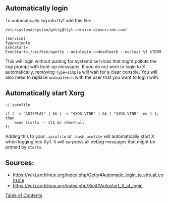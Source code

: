 ## Automatically login

To automatically log into tty1 add this file:
```
/etc/systemd/system/getty@tty1.service.d/override.conf

[Service]
Type=simple
ExecStart=
ExecStart=-/usr/bin/agetty --autologin undeadleech --noclear %I $TERM
```

This will login without waiting for systemd services that might pollute the logi prompt with boot-up messages. If you do not wish to login to X automatically, removing `Type=simple` will wait for a clear console. You will also need to replace `undeadleech` with the user that you want to login with.


## Automatically start Xorg

```
~/.zprofile

if [ -z "$DISPLAY" ] && [ -n "$XDG_VTNR" ] && [ "$XDG_VTNR" -eq 1 ]; then
    exec startx -- vt1 &> /dev/null
fi
```

Adding this to your `.zprofile` or `.bash_profile` will automatically start X when logging into tty1. It will surpress all debug messages that might be printed by `startx`.

## Sources:
- https://wiki.archlinux.org/index.php/Getty#Automatic_login_to_virtual_console
- https://wiki.archlinux.org/index.php/Xinit#Autostart_X_at_login

[Table of Contents](README.md)

